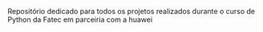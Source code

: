 Repositório dedicado para todos os projetos realizados durante o curso de Python da Fatec em parceiria com a huawei
